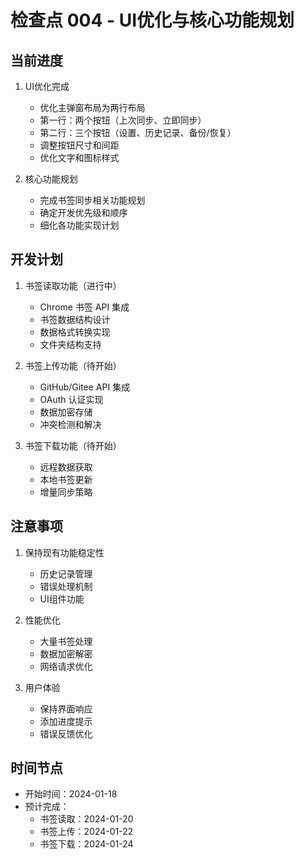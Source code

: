 # 检查点 004 - UI优化与核心功能规划

## 当前进度
1. UI优化完成
   - 优化主弹窗布局为两行布局
   - 第一行：两个按钮（上次同步、立即同步）
   - 第二行：三个按钮（设置、历史记录、备份/恢复）
   - 调整按钮尺寸和间距
   - 优化文字和图标样式

2. 核心功能规划
   - 完成书签同步相关功能规划
   - 确定开发优先级和顺序
   - 细化各功能实现计划

## 开发计划
1. 书签读取功能（进行中）
   - Chrome 书签 API 集成
   - 书签数据结构设计
   - 数据格式转换实现
   - 文件夹结构支持

2. 书签上传功能（待开始）
   - GitHub/Gitee API 集成
   - OAuth 认证实现
   - 数据加密存储
   - 冲突检测和解决

3. 书签下载功能（待开始）
   - 远程数据获取
   - 本地书签更新
   - 增量同步策略

## 注意事项
1. 保持现有功能稳定性
   - 历史记录管理
   - 错误处理机制
   - UI组件功能

2. 性能优化
   - 大量书签处理
   - 数据加密解密
   - 网络请求优化

3. 用户体验
   - 保持界面响应
   - 添加进度提示
   - 错误反馈优化

## 时间节点
- 开始时间：2024-01-18
- 预计完成：
  - 书签读取：2024-01-20
  - 书签上传：2024-01-22
  - 书签下载：2024-01-24 